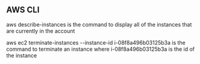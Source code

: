 ## AWS CLI

aws describe-instances is the command to display all of the instances that are currently in the account

aws ec2 terminate-instances --instance-id i-08f8a496b03125b3a is the command to terminate an instance where i-08f8a496b03125b3a is the id of the instance